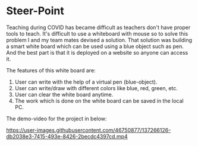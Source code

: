 # Steer-Point

Teaching during COVID has became difficult as teachers don't have proper tools to teach. It's difficult to use a whiteboard with mouse so to solve this problem I and my team mates devised a solution. That solution was building a smart white board which can be used using a blue object such as pen. And the best part is that it is deployed on a website so anyone can access it.

The features of this white board are:
1. User can write with the help of a virtual pen (blue-object).
2. User can write/draw with different colors like blue, red, green, etc.
3. User can clear the white board anytime.
4. The work which is done on the white board can be saved in the local PC.

The demo-video for the project in below:


https://user-images.githubusercontent.com/46750877/137266126-db2038e3-7415-493e-8426-2becdc4397cd.mp4
